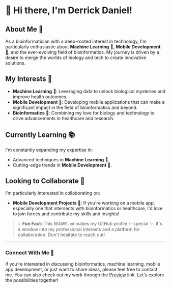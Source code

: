 # 👋 Hi there, I'm Derrick Daniel!

## About Me 🧬
As a bioinformatician with a deep-rooted interest in technology, I'm particularly enthusiastic about **Machine Learning** 🤖, **Mobile Development** 📱, and the ever-evolving field of bioinformatics. My journey is driven by a desire to merge the worlds of biology and tech to create innovative solutions.

## My Interests 🌟
- **Machine Learning** 🤖: Leveraging data to unlock biological mysteries and improve health outcomes.
- **Mobile Development** 📱: Developing mobile applications that can make a significant impact in the field of bioinformatics and beyond.
- **Bioinformatics** 🧬: Combining my love for biology and technology to drive advancements in healthcare and research.

## Currently Learning 📚
I'm constantly expanding my expertise in:
- Advanced techniques in **Machine Learning** 🤖.
- Cutting-edge trends in **Mobile Development** 📱.

## Looking to Collaborate 👥
I’m particularly interested in collaborating on:
- **Mobile Development Projects** 📱: If you're working on a mobile app, especially one that intersects with bioinformatics or healthcare, I'd love to join forces and contribute my skills and insights!

> 💡 **Fun Fact:** This `README.md` makes my GitHub profile ✨ special ✨. It's a window into my professional interests and a platform for collaboration. Don't hesitate to reach out!

---

### Connect With Me 🤝
If you're interested in discussing bioinformatics, machine learning, mobile app development, or just want to share ideas, please feel free to contact me. You can also check out my work through the [Preview](#) link. Let's explore the possibilities together!


<!---
derrick-daniel/derrick-daniel is a ✨ special ✨ repository because its `README.md` (this file) appears on your GitHub profile.
You can click the Preview link to take a look at your changes.
--->
